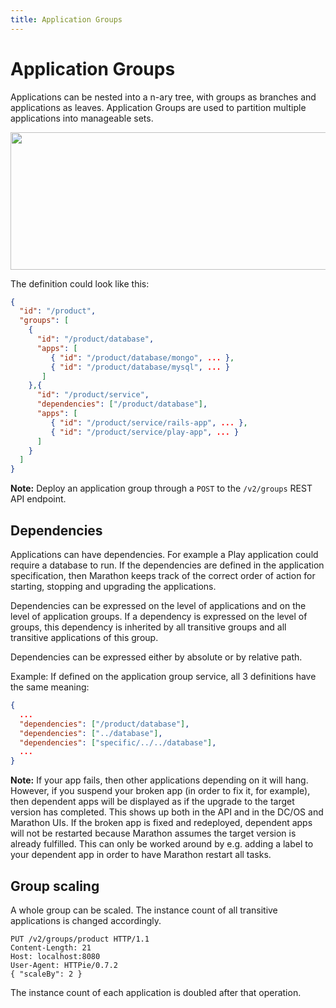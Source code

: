 ```yaml
---
title: Application Groups
---
```


# Application Groups

Applications can be nested into a n-ary tree, with groups as branches and applications as leaves.
Application Groups are used to partition multiple applications into manageable sets.

<p class="text-center">
  <img src="{{ site.baseurl}}/img/hierarchy.png" width="645" height="220" alt="">
</p>


The definition could look like this:


```json
{
  "id": "/product",
  "groups": [
    {
      "id": "/product/database",
      "apps": [
         { "id": "/product/database/mongo", ... },
         { "id": "/product/database/mysql", ... }
       ]
    },{
      "id": "/product/service",
      "dependencies": ["/product/database"],
      "apps": [
         { "id": "/product/service/rails-app", ... },
         { "id": "/product/service/play-app", ... }
      ]
    }
  ]
}
```

**Note:** Deploy an application group through a `POST` to the `/v2/groups` REST API endpoint.

## Dependencies 

Applications can have dependencies. For example a Play application could require a database to run. 
If the dependencies are defined in the application specification, then Marathon keeps track of the
correct order of action for starting, stopping and upgrading the applications.

Dependencies can be expressed on the level of applications and on the level of application groups.
If a dependency is expressed on the level of groups, this dependency is inherited by all transitive groups and all transitive applications of this group.  

Dependencies can be expressed either by absolute or by relative path.

Example:
If defined on the application group service, all 3 definitions have the same meaning:

```json
{
  ...
  "dependencies": ["/product/database"],
  "dependencies": ["../database"],
  "dependencies": ["specific/../../database"],
  ...
}  
```

  <div class="alert alert-info"> 
    <strong>Note:</strong> If your app fails, then other applications depending on it will hang. However, if you suspend your broken app (in order to fix it, for example), then dependent apps will be displayed as if the upgrade to the target version has completed. This shows up both in the API and in the DC/OS and Marathon UIs. If the broken app is fixed and redeployed, dependent apps will not be restarted because Marathon assumes the target version is already fulfilled. This can only be worked around by e.g. adding a label to your dependent app in order to have Marathon restart all tasks.
  </div>

## Group scaling

A whole group can be scaled.
The instance count of all transitive applications is changed accordingly.

```http
PUT /v2/groups/product HTTP/1.1
Content-Length: 21
Host: localhost:8080
User-Agent: HTTPie/0.7.2
{ "scaleBy": 2 }
```

The instance count of each application is doubled after that operation.
